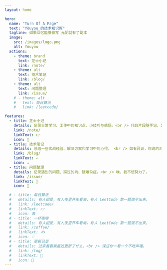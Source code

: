 ```yaml
---
layout: home

hero:
  name: "Turn Of A Page"
  text: "Yòuyou 的技术知识库"
  tagline: 如果回忆能够誊写 光阴就有了副本
  image:
    src: /images/logo.png
    alt: Yòuyou
  actions:
    - theme: brand
      text: 芝士小记
      link: /note/
    - theme: alt
      text: 技术笔记
      link: /blog/
    - theme: alt
      text: 问题整理
      link: /issue/
    # - theme: alt
    #   text: 每日算法
    #   link: /leetcode/

features:
  - title: 芝士小记
    details: 记录日常学习、工作中的知识点、小技巧与感悟。<br /> 代码片段随手记，芝士就是力量！
    link: /note/
    linkText: 👉
    icon: 🧀
  - title: 技术笔记
    details: 总结一些实战经验、解决方案和学习中的心得。 <br /> 如有异议，你说的对！<small>(你要你觉得)</small>
    link: /blog/
    linkText: ✍️
    icon: ☕️
  - title: 问题整理
    details: 记录遇到的问题、踩过的坑、疑难杂症。<br /> 唉、我不想努力了。
    link: /issue/
    linkText: 👀
    icon: 🐞

  # - title: 每日算法
  #   details: 有人相爱，有人夜里开车看海，有人 LeetCode 第一题做不出来。
  #   link: /leetcode/
  #   linkText: 👉
  #   icon: 🛠️
  # - title: 一杯咖啡
  #   details: 有人相爱，有人夜里开车看海，有人 LeetCode 第一题做不出来。
  #   link: /coffee/
  #   linkText: ✍️
  #   icon: 💡
  # - title: 更新记录
  #   details: 过来看看我最近更新了什么。<br /> 保证你一看一个不吱声噻。
  #   link: /log/
  #   linkText: 👀
  #   icon: 🚀
---
```


<HomeComponent />
